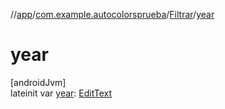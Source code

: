 //[app](../../../index.md)/[com.example.autocolorsprueba](../index.md)/[Filtrar](index.md)/[year](year.md)

# year

[androidJvm]\
lateinit var [year](year.md): [EditText](https://developer.android.com/reference/kotlin/android/widget/EditText.html)
